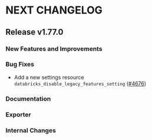 # NEXT CHANGELOG

## Release v1.77.0

### New Features and Improvements

### Bug Fixes

 * Add a new settings resource `databricks_disable_legacy_features_setting` ([#4676](https://github.com/databricks/terraform-provider-databricks/pull/4676))

### Documentation

### Exporter

### Internal Changes
